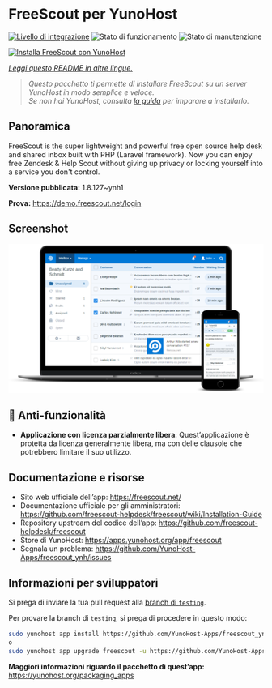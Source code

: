 <!--
N.B.: Questo README è stato automaticamente generato da <https://github.com/YunoHost/apps/tree/master/tools/readme_generator>
NON DEVE essere modificato manualmente.
-->

# FreeScout per YunoHost

[![Livello di integrazione](https://dash.yunohost.org/integration/freescout.svg)](https://dash.yunohost.org/appci/app/freescout) ![Stato di funzionamento](https://ci-apps.yunohost.org/ci/badges/freescout.status.svg) ![Stato di manutenzione](https://ci-apps.yunohost.org/ci/badges/freescout.maintain.svg)

[![Installa FreeScout con YunoHost](https://install-app.yunohost.org/install-with-yunohost.svg)](https://install-app.yunohost.org/?app=freescout)

*[Leggi questo README in altre lingue.](./ALL_README.md)*

> *Questo pacchetto ti permette di installare FreeScout su un server YunoHost in modo semplice e veloce.*  
> *Se non hai YunoHost, consulta [la guida](https://yunohost.org/install) per imparare a installarlo.*

## Panoramica

FreeScout is the super lightweight and powerful free open source help desk and shared inbox built with PHP (Laravel framework). Now you can enjoy free Zendesk & Help Scout without giving up privacy or locking yourself into a service you don't control.

**Versione pubblicata:** 1.8.127~ynh1

**Prova:** <https://demo.freescout.net/login>

## Screenshot

![Screenshot di FreeScout](./doc/screenshots/screenshot.png)

## :red_circle: Anti-funzionalità

- **Applicazione con licenza parzialmente libera**: Quest’applicazione è protetta da licenza generalmente libera, ma con delle clausole che potrebbero limitare il suo utilizzo.

## Documentazione e risorse

- Sito web ufficiale dell’app: <https://freescout.net/>
- Documentazione ufficiale per gli amministratori: <https://github.com/freescout-helpdesk/freescout/wiki/Installation-Guide>
- Repository upstream del codice dell’app: <https://github.com/freescout-helpdesk/freescout>
- Store di YunoHost: <https://apps.yunohost.org/app/freescout>
- Segnala un problema: <https://github.com/YunoHost-Apps/freescout_ynh/issues>

## Informazioni per sviluppatori

Si prega di inviare la tua pull request alla [branch di `testing`](https://github.com/YunoHost-Apps/freescout_ynh/tree/testing).

Per provare la branch di `testing`, si prega di procedere in questo modo:

```bash
sudo yunohost app install https://github.com/YunoHost-Apps/freescout_ynh/tree/testing --debug
o
sudo yunohost app upgrade freescout -u https://github.com/YunoHost-Apps/freescout_ynh/tree/testing --debug
```

**Maggiori informazioni riguardo il pacchetto di quest’app:** <https://yunohost.org/packaging_apps>
